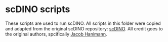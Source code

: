 # scDINO scripts

These scripts are used to run scDINO.
All scripts in this folder were copied and adapted from the original scDINO repository: [scDINO](https://github.com/JacobHanimann/scDINO).
All credit goes to the original authors, spcifically [Jacob Hanimann](https://github.com/JacobHanimann).


